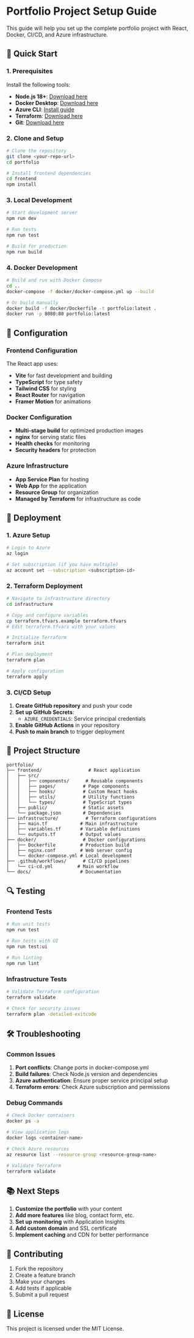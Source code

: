 # Portfolio Project Setup Guide

This guide will help you set up the complete portfolio project with React, Docker, CI/CD, and Azure infrastructure.

## 🚀 Quick Start

### 1. Prerequisites

Install the following tools:

- **Node.js 18+**: [Download here](https://nodejs.org/)
- **Docker Desktop**: [Download here](https://www.docker.com/products/docker-desktop/)
- **Azure CLI**: [Install guide](https://docs.microsoft.com/en-us/cli/azure/install-azure-cli)
- **Terraform**: [Download here](https://www.terraform.io/downloads)
- **Git**: [Download here](https://git-scm.com/)

### 2. Clone and Setup

```bash
# Clone the repository
git clone <your-repo-url>
cd portfolio

# Install frontend dependencies
cd frontend
npm install
```

### 3. Local Development

```bash
# Start development server
npm run dev

# Run tests
npm run test

# Build for production
npm run build
```

### 4. Docker Development

```bash
# Build and run with Docker Compose
cd ..
docker-compose -f docker/docker-compose.yml up --build

# Or build manually
docker build -f docker/Dockerfile -t portfolio:latest .
docker run -p 8080:80 portfolio:latest
```

## 🔧 Configuration

### Frontend Configuration

The React app uses:
- **Vite** for fast development and building
- **TypeScript** for type safety
- **Tailwind CSS** for styling
- **React Router** for navigation
- **Framer Motion** for animations

### Docker Configuration

- **Multi-stage build** for optimized production images
- **nginx** for serving static files
- **Health checks** for monitoring
- **Security headers** for protection

### Azure Infrastructure

- **App Service Plan** for hosting
- **Web App** for the application
- **Resource Group** for organization
- **Managed by Terraform** for infrastructure as code

## 🚀 Deployment

### 1. Azure Setup

```bash
# Login to Azure
az login

# Set subscription (if you have multiple)
az account set --subscription <subscription-id>
```

### 2. Terraform Deployment

```bash
# Navigate to infrastructure directory
cd infrastructure

# Copy and configure variables
cp terraform.tfvars.example terraform.tfvars
# Edit terraform.tfvars with your values

# Initialize Terraform
terraform init

# Plan deployment
terraform plan

# Apply configuration
terraform apply
```

### 3. CI/CD Setup

1. **Create GitHub repository** and push your code
2. **Set up GitHub Secrets**:
   - `AZURE_CREDENTIALS`: Service principal credentials
3. **Enable GitHub Actions** in your repository
4. **Push to main branch** to trigger deployment

## 📁 Project Structure

```
portfolio/
├── frontend/                 # React application
│   ├── src/
│   │   ├── components/      # Reusable components
│   │   ├── pages/          # Page components
│   │   ├── hooks/          # Custom React hooks
│   │   ├── utils/          # Utility functions
│   │   └── types/          # TypeScript types
│   ├── public/             # Static assets
│   └── package.json        # Dependencies
├── infrastructure/          # Terraform configurations
│   ├── main.tf            # Main infrastructure
│   ├── variables.tf       # Variable definitions
│   └── outputs.tf         # Output values
├── docker/                 # Docker configurations
│   ├── Dockerfile         # Production build
│   ├── nginx.conf         # Web server config
│   └── docker-compose.yml # Local development
├── .github/workflows/      # CI/CD pipelines
│   └── ci-cd.yml         # Main workflow
└── docs/                  # Documentation
```

## 🔍 Testing

### Frontend Tests

```bash
# Run unit tests
npm run test

# Run tests with UI
npm run test:ui

# Run linting
npm run lint
```

### Infrastructure Tests

```bash
# Validate Terraform configuration
terraform validate

# Check for security issues
terraform plan -detailed-exitcode
```

## 🛠 Troubleshooting

### Common Issues

1. **Port conflicts**: Change ports in docker-compose.yml
2. **Build failures**: Check Node.js version and dependencies
3. **Azure authentication**: Ensure proper service principal setup
4. **Terraform errors**: Check Azure subscription and permissions

### Debug Commands

```bash
# Check Docker containers
docker ps -a

# View application logs
docker logs <container-name>

# Check Azure resources
az resource list --resource-group <resource-group-name>

# Validate Terraform
terraform validate
```

## 📚 Next Steps

1. **Customize the portfolio** with your content
2. **Add more features** like blog, contact form, etc.
3. **Set up monitoring** with Application Insights
4. **Add custom domain** and SSL certificate
5. **Implement caching** and CDN for better performance

## 🤝 Contributing

1. Fork the repository
2. Create a feature branch
3. Make your changes
4. Add tests if applicable
5. Submit a pull request

## 📄 License

This project is licensed under the MIT License. 